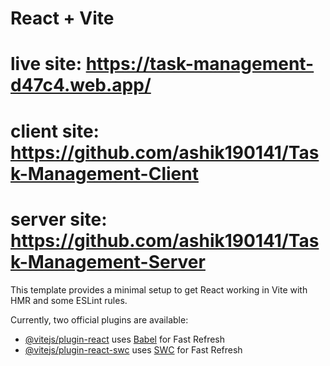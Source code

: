 # React + Vite

# live site: https://task-management-d47c4.web.app/

# client site: https://github.com/ashik190141/Task-Management-Client

# server site: https://github.com/ashik190141/Task-Management-Server

This template provides a minimal setup to get React working in Vite with HMR and some ESLint rules.

Currently, two official plugins are available:

- [@vitejs/plugin-react](https://github.com/vitejs/vite-plugin-react/blob/main/packages/plugin-react/README.md) uses [Babel](https://babeljs.io/) for Fast Refresh
- [@vitejs/plugin-react-swc](https://github.com/vitejs/vite-plugin-react-swc) uses [SWC](https://swc.rs/) for Fast Refresh
